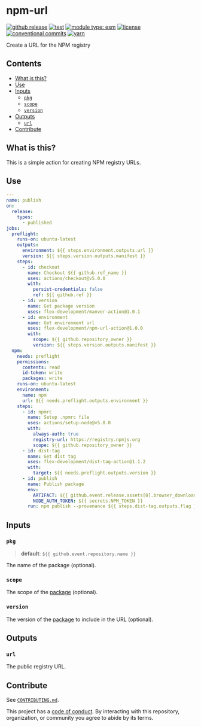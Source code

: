 # npm-url

[![github release](https://img.shields.io/github/v/release/flex-development/npm-url-action.svg?include_prereleases\&sort=semver)](https://github.com/flex-development/npm-url-action/releases/latest)
[![test](https://github.com/flex-development/npm-url-action/actions/workflows/test.yml/badge.svg)](https://github.com/flex-development/npm-url-action/actions/workflows/test.yml)
[![module type: esm](https://img.shields.io/badge/module%20type-esm-brightgreen)](https://github.com/voxpelli/badges-cjs-esm)
[![license](https://img.shields.io/github/license/flex-development/npm-url-action.svg)](LICENSE.md)
[![conventional commits](https://img.shields.io/badge/-conventional%20commits-fe5196?logo=conventional-commits\&logoColor=ffffff)](https://conventionalcommits.org)
[![yarn](https://img.shields.io/badge/-yarn-2c8ebb?style=flat\&logo=yarn\&logoColor=ffffff)](https://yarnpkg.com)

Create a URL for the NPM registry

## Contents

- [What is this?](#what-is-this)
- [Use](#use)
- [Inputs](#inputs)
  - [`pkg`](#pkg)
  - [`scope`](#scope)
  - [`version`](#version)
- [Outputs](#outputs)
  - [`url`](#url)
- [Contribute](#contribute)

## What is this?

This is a simple action for creating NPM registry URLs.

## Use

```yaml
---
name: publish
on:
  release:
    types:
      - published
jobs:
  preflight:
    runs-on: ubuntu-latest
    outputs:
      environment: ${{ steps.environment.outputs.url }}
      version: ${{ steps.version.outputs.manifest }}
    steps:
      - id: checkout
        name: Checkout ${{ github.ref_name }}
        uses: actions/checkout@v5.0.0
        with:
          persist-credentials: false
          ref: ${{ github.ref }}
      - id: version
        name: Get package version
        uses: flex-development/manver-action@1.0.1
      - id: environment
        name: Get environment url
        uses: flex-development/npm-url-action@1.0.0
        with:
          scope: ${{ github.repository_owner }}
          version: ${{ steps.version.outputs.manifest }}
  npm:
    needs: preflight
    permissions:
      contents: read
      id-token: write
      packages: write
    runs-on: ubuntu-latest
    environment:
      name: npm
      url: ${{ needs.preflight.outputs.environment }}
    steps:
      - id: npmrc
        name: Setup .npmrc file
        uses: actions/setup-node@v5.0.0
        with:
          always-auth: true
          registry-url: https://registry.npmjs.org
          scope: ${{ github.repository_owner }}
      - id: dist-tag
        name: Get dist tag
        uses: flex-development/dist-tag-action@1.1.2
        with:
          target: ${{ needs.preflight.outputs.version }}
      - id: publish
        name: Publish package
        env:
          ARTIFACT: ${{ github.event.release.assets[0].browser_download_url }}
          NODE_AUTH_TOKEN: ${{ secrets.NPM_TOKEN }}
        run: npm publish --provenance ${{ steps.dist-tag.outputs.flag }} $ARTIFACT
```

## Inputs

### `pkg`

> **default**: `${{ github.event.repository.name }}`

The name of the package (optional).

### `scope`

The scope of the [package](#pkg) (optional).

### `version`

The version of the [package](#pkg) to include in the URL (optional).

## Outputs

### `url`

The public registry URL.

## Contribute

See [`CONTRIBUTING.md`](CONTRIBUTING.md).

This project has a [code of conduct](./CODE_OF_CONDUCT.md). By interacting with this repository, organization, or
community you agree to abide by its terms.
